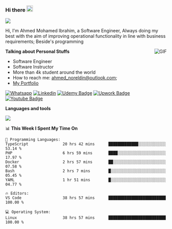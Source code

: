 ### Hi there <img src="https://raw.githubusercontent.com/MartinHeinz/MartinHeinz/master/wave.gif" width="20px">

![](https://komarev.com/ghpvc/?username=2hmad&color=lightgrey)

Hi, I'm Ahmed Mohamed Ibrahim, a Software Engineer, Always doing my best with the aim of improving operational functionality in line with business requirements; Beside's programming

  <img align="right" alt="GIF" src="https://media.giphy.com/media/836HiJc7pgzy8iNXCn/giphy.gif" />
  
**Talking about Personal Stuffs**

- Software Engineer
- Software Instructor
- More than 4k student around the world
- How to reach me: ahmed_noreldin@outlook.com;
- [My Portfolio](https://ahmednoreldin.com)

[![Whatsapp](https://img.shields.io/badge/WhatsApp-25D366?style=for-the-badge&logo=whatsapp&logoColor=white)](http://wa.me/201275457924)
[![Linkedin](https://img.shields.io/badge/LinkedIn-0077B5?style=for-the-badge&logo=linkedin&logoColor=white)](https://www.linkedin.com/in/ahmednoreldin)
[![Udemy Badge](https://img.shields.io/badge/Udemy-EC5252?style=for-the-badge&logo=Udemy&logoColor=white)](https://www.udemy.com/user/ahmed-mohamed-1/) 
[![Upwork Badge](https://img.shields.io/badge/Upwork-14a800?style=for-the-badge&logo=Upwork&logoColor=white)](https://www.upwork.com/freelancers/~01788957435aed0aa5)
[![Youtube Badge](https://img.shields.io/badge/youtube-FF0000?style=for-the-badge&logo=youtube&logoColor=white)](https://www.youtube.com/@code_with_ahmed)

**Languages and tools**  

<img src="https://skillicons.dev/icons?i=aws,gcp,azure,react,vue,flutter,php,cpp,docker,elasticsearch,express,git,githubactions,go,grafana,graphql,java,kafka,kubernetes,laravel,mongodb,mysql,nestjs,nextjs,nodejs,nuxtjs,php,postgres,postman,react,redis,redux,spring,sqlite,ts">

<!--START_SECTION:waka-->
📊 **This Week I Spent My Time On** 

```text
💬 Programming Languages: 
TypeScript               20 hrs 42 mins      █████████████░░░░░░░░░░░░   53.14 % 
PHP                      6 hrs 59 mins       ████░░░░░░░░░░░░░░░░░░░░░   17.97 % 
Docker                   2 hrs 57 mins       ██░░░░░░░░░░░░░░░░░░░░░░░   07.58 % 
Bash                     2 hrs 7 mins        █░░░░░░░░░░░░░░░░░░░░░░░░   05.45 % 
YAML                     1 hr 51 mins        █░░░░░░░░░░░░░░░░░░░░░░░░   04.77 % 

🔥 Editors: 
VS Code                  38 hrs 57 mins      █████████████████████████   100.00 % 

💻 Operating System: 
Linux                    38 hrs 57 mins      █████████████████████████   100.00 % 
```


<!--END_SECTION:waka-->
 

